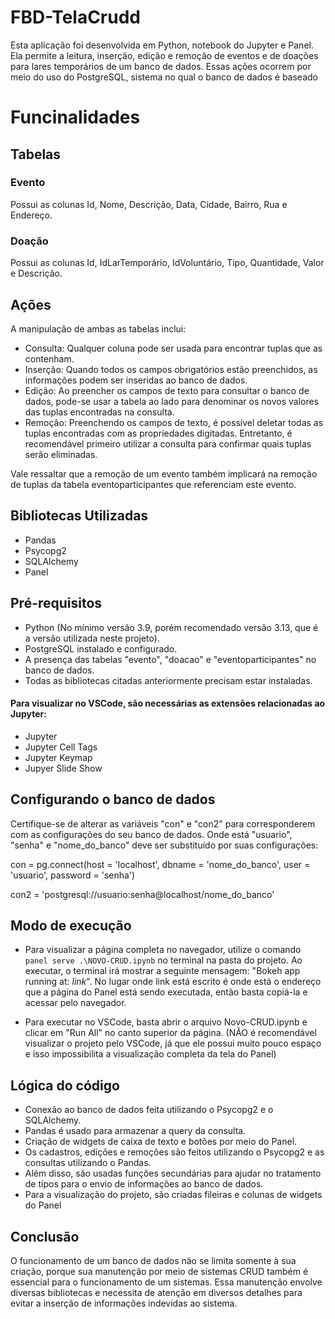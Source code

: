 # FBD-TelaCrudd
Esta aplicação foi desenvolvida em Python, notebook do Jupyter e Panel.
Ela permite a leitura, inserção, edição e remoção de eventos e de doações
para lares temporários de um banco de dados. Essas ações ocorrem por meio do uso do 
PostgreSQL, sistema no qual o banco de dados é baseado

# Funcinalidades
## Tabelas
### Evento
Possui as colunas Id, Nome, Descrição, Data, Cidade, Bairro, Rua e Endereço.

### Doação
Possui as colunas Id, IdLarTemporário, IdVoluntário, Tipo, Quantidade, Valor e Descrição.

## Ações

A manipulação de ambas as tabelas inclui:

* Consulta: Qualquer coluna pode ser usada para encontrar tuplas que as contenham.
* Inserção: Quando todos os campos obrigatórios estão preenchidos, as informações 
podem ser inseridas ao banco de dados.
* Edição: Ao preencher os campos de texto para consultar o banco de dados, pode-se usar a tabela ao lado para denominar os novos valores das tuplas encontradas na consulta.
* Remoção: Preenchendo os campos de texto, é possível deletar todas as tuplas encontradas com as propriedades digitadas. Entretanto, é recomendável primeiro utilizar a consulta para confirmar quais tuplas serão eliminadas.

Vale ressaltar que a remoção de um evento também implicará na remoção de tuplas da tabela eventoparticipantes que referenciam este evento.

## Bibliotecas Utilizadas
* Pandas
* Psycopg2
* SQLAlchemy
* Panel

## Pré-requisitos
* Python (No mínimo versão 3.9, porém recomendado versão 3.13, que é a versão utilizada neste projeto).
* PostgreSQL instalado e configurado.
* A presença das tabelas "evento", "doacao" e "eventoparticipantes" no banco de dados.
* Todas as bibliotecas citadas anteriormente precisam estar instaladas.

#### Para visualizar no VSCode, são necessárias as extensões relacionadas ao Jupyter:
* Jupyter
* Jupyter Cell Tags
* Jupyter Keymap
* Jupyer Slide Show

## Configurando o banco de dados

Certifique-se de alterar as variáveis "con" e "con2" para corresponderem com as configurações do seu banco de dados. Onde está "usuario", "senha" e "nome_do_banco" deve ser substituído por suas configurações:

con = pg.connect(host = 'localhost', dbname = 'nome_do_banco', user = 'usuario', password = 'senha')

con2 = 'postgresql://usuario:senha@localhost/nome_do_banco'

## Modo de execução
* Para visualizar a página completa no navegador, utilize o comando 
``panel serve .\NOVO-CRUD.ipynb`` no terminal na pasta do projeto. Ao executar, o terminal irá mostrar a seguinte mensagem: "Bokeh app running at: *link*". No lugar onde link está escrito é onde está o endereço que a página do Panel está sendo executada, então basta copiá-la e acessar pelo navegador.

* Para executar no VSCode, basta abrir o arquivo Novo-CRUD.ipynb e clicar em "Run All" no canto superior da página. (NÃO é recomendável visualizar o projeto pelo VSCode, já que ele possui muito pouco espaço e isso impossibilita a visualização completa da tela do Panel)

## Lógica do código
* Conexão ao banco de dados feita utilizando o Psycopg2 e o SQLAlchemy.
* Pandas é usado para armazenar a query da consulta.
* Criação de widgets de caixa de texto e botões por meio do Panel.
* Os cadastros, edições e remoções são feitos utilizando o Psycopg2 e as consultas utilizando o Pandas.
* Além disso, são usadas funções secundárias para ajudar no tratamento de tipos para o envio de informações ao banco de dados.
* Para a visualização do projeto, são criadas fileiras e colunas de widgets do Panel

## Conclusão
O funcionamento de um banco de dados não se limita somente à sua criação, porque sua manutenção por meio de sistemas CRUD também é essencial para o funcionamento
de um sistemas. Essa manutenção envolve diversas bibliotecas e necessita de atenção em diversos detalhes para evitar a inserção de informações indevidas ao sistema.